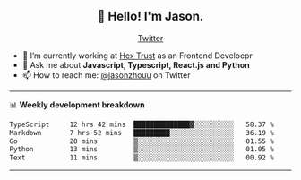 <h2 align="center">👋 Hello! I'm Jason.</h2>
<p align="center">
  <a href="https://twitter.com/jasonzhouu">Twitter</a>
</p>


- 🔭 I’m currently working at [Hex Trust](https://hextrust.com/) as an Frontend Develoepr
- 💬 Ask me about **Javascript, Typescript, React.js and Python**
- 📫 How to reach me: [@jasonzhouu](https://twitter.com/jasonzhouu) on Twitter

-------

📊 **Weekly development breakdown**
<!--START_SECTION:waka-->

```txt
TypeScript     12 hrs 42 mins  ██████████████▓░░░░░░░░░░   58.37 %
Markdown       7 hrs 52 mins   █████████░░░░░░░░░░░░░░░░   36.19 %
Go             20 mins         ▒░░░░░░░░░░░░░░░░░░░░░░░░   01.55 %
Python         13 mins         ▒░░░░░░░░░░░░░░░░░░░░░░░░   01.05 %
Text           11 mins         ▒░░░░░░░░░░░░░░░░░░░░░░░░   00.92 %
```

<!--END_SECTION:waka-->

-------
